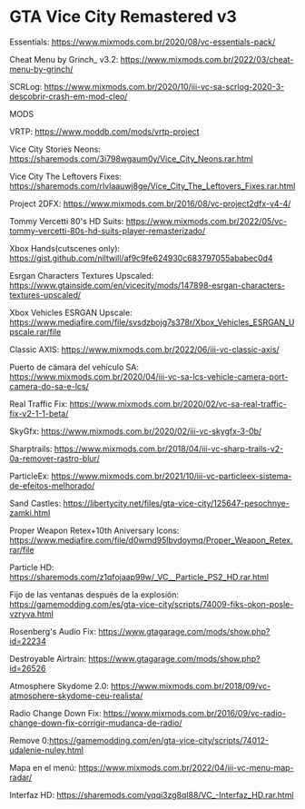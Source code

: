 # GTA Vice City Remastered v3

Essentials: https://www.mixmods.com.br/2020/08/vc-essentials-pack/

Cheat Menu by Grinch_ v3.2: https://www.mixmods.com.br/2022/03/cheat-menu-by-grinch/

SCRLog: https://www.mixmods.com.br/2020/10/iii-vc-sa-scrlog-2020-3-descobrir-crash-em-mod-cleo/

MODS

VRTP: https://www.moddb.com/mods/vrtp-project

Vice City Stories Neons: https://sharemods.com/3i798wgaum0y/Vice_City_Neons.rar.html

Vice City The Leftovers Fixes: https://sharemods.com/rlvlaauwj8ge/Vice_City_The_Leftovers_Fixes.rar.html

Project 2DFX: https://www.mixmods.com.br/2016/08/vc-project2dfx-v4-4/

Tommy Vercetti 80's HD Suits: https://www.mixmods.com.br/2022/05/vc-tommy-vercetti-80s-hd-suits-player-remasterizado/

Xbox Hands(cutscenes only): https://gist.github.com/niltwill/af9c9fe624930c683797055ababec0d4

Esrgan Characters Textures Upscaled: https://www.gtainside.com/en/vicecity/mods/147898-esrgan-characters-textures-upscaled/

Xbox Vehicles ESRGAN Upscale: https://www.mediafire.com/file/svsdzbojg7s378r/Xbox_Vehicles_ESRGAN_Upscale.rar/file

Classic AXIS: https://www.mixmods.com.br/2022/06/iii-vc-classic-axis/

Puerto de cámara del vehículo SA: https://www.mixmods.com.br/2020/04/iii-vc-sa-lcs-vehicle-camera-port-camera-do-sa-e-lcs/

Real Traffic Fix: https://www.mixmods.com.br/2020/02/vc-sa-real-traffic-fix-v2-1-1-beta/

SkyGfx: https://www.mixmods.com.br/2020/02/iii-vc-skygfx-3-0b/

Sharptrails: https://www.mixmods.com.br/2018/04/iii-vc-sharp-trails-v2-0a-remover-rastro-blur/

ParticleEx: https://www.mixmods.com.br/2021/10/iii-vc-particleex-sistema-de-efeitos-melhorado/

Sand Castles: https://libertycity.net/files/gta-vice-city/125647-pesochnye-zamki.html

Proper Weapon Retex+10th Aniversary Icons: https://www.mediafire.com/file/d0wmd95lbvdoymq/Proper_Weapon_Retex.rar/file

Particle HD: https://sharemods.com/z1qfojaap99w/_VC__Particle_PS2_HD.rar.html

Fijo de las ventanas después de la explosión: https://gamemodding.com/es/gta-vice-city/scripts/74009-fiks-okon-posle-vzryva.html

Rosenberg's Audio Fix: https://www.gtagarage.com/mods/show.php?id=22234

Destroyable Airtrain: https://www.gtagarage.com/mods/show.php?id=26526

Atmosphere Skydome 2.0: https://www.mixmods.com.br/2018/09/vc-atmosphere-skydome-ceu-realista/

Radio Change Down Fix: https://www.mixmods.com.br/2016/09/vc-radio-change-down-fix-corrigir-mudanca-de-radio/

Remove 0:https://gamemodding.com/en/gta-vice-city/scripts/74012-udalenie-nuley.html

Mapa en el menú: https://www.mixmods.com.br/2022/04/iii-vc-menu-map-radar/

Interfaz HD: https://sharemods.com/yqqi3zg8ql88/VC_-Interfaz_HD.rar.html
